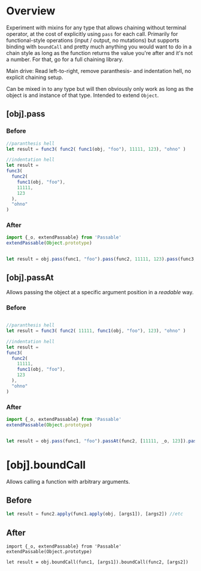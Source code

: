 # Overview
Experiment with mixins for any type that allows chaining without terminal operator, at the cost of explicitly using `pass` for each call. Primarily for functional-style operations (input / output, no mutations) but supports binding with `boundCall` and pretty much anything you would want to do in a chain style as long as the function returns the value you're after and it's not a number. For that, go for a full chaining library.

Main drive: Read left-to-right, remove paranthesis- and indentation hell, no explicit chaining setup.

Can be mixed in to any type but will then obviously only work as long as the object is and instance of that type. Intended to extend `Object`. 

## [obj].pass
### Before
```js
//paranthesis hell
let result = func3( func2( func1(obj, "foo"), 11111, 123), "ohno" )

//indentation hell
let result = 
func3(
  func2(
    func1(obj, "foo"),
    11111,
    123
  ),
  "ohno"
)
```

### After
```js
import {_o, extendPassable} from 'Passable'
extendPassable(Object.prototype)


let result = obj.pass(func1, "foo").pass(func2, 11111, 123).pass(func3, "ohno")

```

## [obj].passAt
Allows passing the object at a specific argument position in a _readable_ way.
### Before
```js

//paranthesis hell
let result = func3( func2( 11111, func1(obj, "foo"), 123), "ohno" )

//indentation hell
let result = 
func3(
  func2(
    11111,
    func1(obj, "foo"),
    123
  ),
  "ohno"
)
```

### After
```js
import {_o, extendPassable} from 'Passable'
extendPassable(Object.prototype)


let result = obj.pass(func1, "foo").passAt(func2, [11111, _o, 123]).pass(func3, ["ohno"])

```


# [obj].boundCall
Allows calling a function with arbitrary arguments.

## Before
```js
let result = func2.apply(func1.apply(obj, [args1]), [args2]) //etc
```

## After
```
import {_o, extendPassable} from 'Passable'
extendPassable(Object.prototype)

let result = obj.boundCall(func1, [args1]).boundCall(func2, [args2])
```